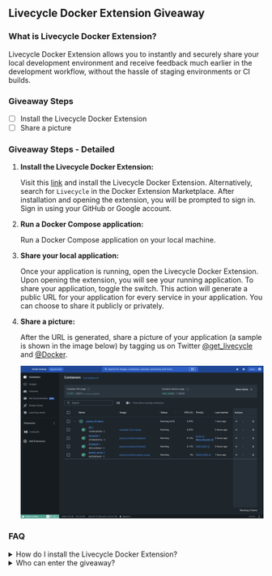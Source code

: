 ## Livecycle Docker Extension Giveaway

### What is Livecycle Docker Extension?

Livecycle Docker Extension allows you to instantly and securely share your local development environment and receive feedback much earlier in the development workflow, without the hassle of staging environments or CI builds.

### Giveaway Steps

- [ ] Install the Livecycle Docker Extension
- [ ] Share a picture

### Giveaway Steps - Detailed

1. **Install the Livecycle Docker Extension:**

   Visit this [link](https://hub.docker.com/extensions/livecycle/docker-extension) and install the Livecycle Docker Extension. Alternatively, search for `Livecycle` in the Docker Extension Marketplace. After installation and opening the extension, you will be prompted to sign in. Sign in using your GitHub or Google account.

2. **Run a Docker Compose application:**

   Run a Docker Compose application on your local machine.

3. **Share your local application:**

   Once your application is running, open the Livecycle Docker Extension. Upon opening the extension, you will see your running application. To share your application, toggle the switch. This action will generate a public URL for your application for every service in your application. You can choose to share it publicly or privately.

4. **Share a picture:**

   After the URL is generated, share a picture of your application (a sample is shown in the image below) by tagging us on Twitter [@get_livecycle](https://twitter.com/get_livecycle) and [@Docker](https://twitter.com/Docker).

   ![Public Url window](assets/public-url-window.png)

### FAQ

<details>
<summary>How do I install the Livecycle Docker Extension?</summary>
<br>
Head over to this [link](https://hub.docker.com/extensions/livecycle/docker-extension) and install the extension, or search for `Livecycle` in the Docker Extension Marketplace.
</details>

<details>
<summary>Who can enter the giveaway?</summary>
<br>
Anyone can enter.
</details>
